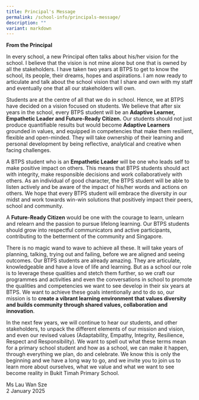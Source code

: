 ```yaml
---
title: Principal's Message
permalink: /school-info/principals-message/
description: ""
variant: markdown
---
```

**From the Principal**

In every school, a new Principal often talks about his/her vision for the school. I believe that the vision is not mine alone but one that is owned by all the stakeholders. I have taken two years at BTPS to get to know the school, its people, their dreams, hopes and aspirations. I am now ready to articulate and talk about the school vision that I share and own with my staff and eventually one that all our stakeholders will own.

Students are at the centre of all that we do in school. Hence, we at BTPS have decided on a vision focused on students. We believe that after six years in the school, every BTPS student will be an **Adaptive Learner, Empathetic Leader and Future-Ready Citizen.** Our students should not just produce quantifiable results but would become **Adaptive Learners** grounded in values, and equipped in competencies that make them resilient, flexible and open-minded. They will take ownership of their learning and personal development by being reflective, analytical and creative when facing challenges. 

A BTPS student who is an **Empathetic Leader** will be one who leads self to make positive impact on others. This means that BTPS students should act with integrity, make responsible decisions and work collaboratively with others. As an individual of good character, the BTPS student will be able to listen actively and be aware of the impact of his/her words and actions on others. We hope that every BTPS student will embrace the diversity in our midst and work towards win-win solutions that positively impact their peers, school and community.

A **Future-Ready Citizen** would be one with the courage to learn, unlearn and relearn and the passion to pursue lifelong learning. Our BTPS students should grow into respectful communicators and active participants, contributing to the betterment of the community and Singapore.

There is no magic wand to wave to achieve all these. It will take years of planning, talking, trying out and failing, before we are aligned and seeing outcomes. Our BTPS students are already amazing. They are articulate, knowledgeable and have a love of life and learning. But as a school our role is to leverage these qualities and stetch them further, so we craft our programmes and activities and even the conversations in school to promote the qualities and competencies we want to see develop in their six years at BTPS. We want to achieve these goals intentionally and to do so, our mission is to **create a vibrant learning environment that values diversity and builds community through shared values, collaboration and innovation**.

In the next few years, we will continue to hear our students, and other stakeholders, to unpack the different elements of our mission and vision, and even our revised values (Adaptability, Empathy, Integrity, Resilience, Respect and Responsibility). We want to spell out what these terms mean for a primary school student and how as a school, we can make it happen, through everything we plan, do and celebrate. We know this is only the beginning and we have a long way to go, and we invite you to join us to learn more about ourselves, what we value and what we want to see become reality in Bukit Timah Primary School.

Ms Lau Wan Sze<br>
2 January 2025